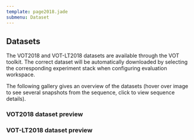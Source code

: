 ```yaml
---
template: page2018.jade
submenu: Dataset
---
```


## Datasets

The VOT2018 and VOT-LT2018 datasets are available through the VOT toolkit. The correct dataset will be automatically downloaded by selecting the corresponding experiment stack when configuring evaluation workspace.

The following gallery gives an overview of the datasets (hover over image to see several snapshots from the sequence, click to view sequence details).

### VOT2018 dataset preview

<div class="gallery" data-votdataset="http://data.votchallenge.net/vot2018/main/description.json" ></div>

### VOT-LT2018 dataset preview

<div class="gallery" data-votdataset="http://data.votchallenge.net/vot2018/longterm/description.json" ></div>



